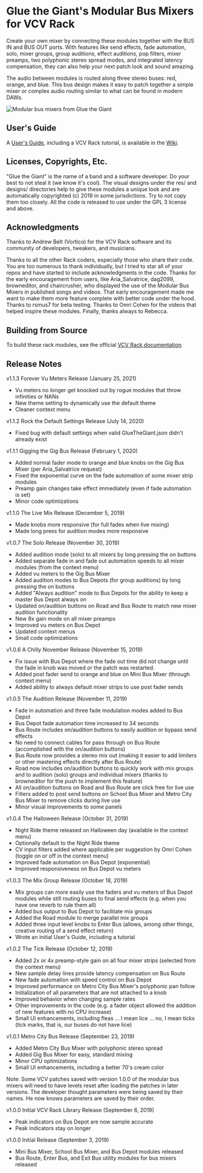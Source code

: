 # Glue the Giant's Modular Bus Mixers for VCV Rack

Create your own mixer by connecting these modules together with the BUS IN and BUS OUT ports.
With features like send effects, fade automation, solo, mixer groups, group auditions, effect auditions, pop filters, mixer preamps, two polyphonic stereo spread modes, and integrated latency compensation, they can also help your next patch look and sound amazing.

The audio between modules is routed along three stereo buses: red, orange, and blue.
This bus design makes it easy to patch together a simple mixer or complex audio routing similar to what can be found in modern DAWs.

![Modular bus mixers from Glue the Giant](https://github.com/gluethegiant/gtg-rack/blob/master/design/screenshot.png)

## User's Guide

A [User's Guide](https://github.com/gluethegiant/gtg-rack/wiki), including a VCV Rack tutorial, is available in the [Wiki](https://github.com/gluethegiant/gtg-rack/wiki).

## Licenses, Copyrights, Etc.

"Glue the Giant" is the name of a band and a software developer.
Do your best to not steal it (we know it's cool).
The visual designs under the res/ and designs/ directories help to give these modules a unique look and are automatically copyrighted (c) 2019 in some jurisdictions.
Try to not copy them too closely.
All the code is released to use under the GPL 3 license and above.

## Acknowledgments 

Thanks to Andrew Belt (Vortico) for the VCV Rack software and its community of developers, tweakers, and musicians.

Thanks to all the other Rack coders, especially those who share their code.
You are too numerous to thank individually, but I tried to star all of your repos and have started to include acknowledgments in the code.
Thanks for the early encouragement from users, like Aria_Salvatrice, dag2099, browneditor, and chaircrusher, who displayed the use of the Modular Bus Mixers in published songs and videos.
That early encouragement made me want to make them more feature complete with better code under the hood.
Thanks to rsmus7 for beta testing.
Thanks to Omri Cohen for the videos that helped inspire these modules.
Finally, thanks always to Rebecca.

## Building from Source

To build these rack modules, see the official [VCV Rack documentation](https://vcvrack.com/manual/Building.html).

## Release Notes

v1.1.3 Forever Vu Meters Release (January 25, 2021)

- Vu meters no longer get knocked out by rogue modules that throw infinities or NANs
- New theme setting to dynamically use the default theme
- Cleaner context menu

v1.1.2 Rock the Default Settings Release (July 14, 2020)

- Fixed bug with default settings when valid GlueTheGiant.json didn't already exist

v1.1.1 Gigging the Gig Bus Release (February 1, 2020)

- Added normal fader mode to orange and blue knobs on the Gig Bus Mixer (per Aria_Salvatrice request)
- Fixed the exponential curve on the fade automation of some mixer strip modules
- Preamp gain changes take effect immediately (even if fade automation is set)
- Minor code optimizations

v1.1.0 The Live Mix Release (December 5, 2019)

- Made knobs more responsive (for full fades when live mixing)
- Made long press for audition modes more responsive

v1.0.7 The Solo Release (November 30, 2019)

- Added audition mode (solo) to all mixers by long pressing the on buttons
- Added separate fade in and fade out automation speeds to all mixer modules (from the context menu)
- Added vu meters to the Gig Bus Mixer
- Added audition modes to Bus Depots (for group auditions) by long pressing the on buttons
- Added "Always audition" mode to Bus Depots for the ability to keep a master Bus Depot always on
- Updated on/audition buttons on Road and Bus Route to match new mixer audition functionality
- New 8x gain mode on all mixer preamps
- Improved vu meters on Bus Depot
- Updated context menus
- Small code optimizations

v1.0.6 A Chilly November Release (November 15, 2019)

- Fix issue with Bus Depot where the fade out time did not change until the fade in knob was moved or the patch was restarted.
- Added post fader send to orange and blue on Mini Bus Mixer (through context menu)
- Added ability to always default mixer strips to use post fader sends

v1.0.5 The Audition Release (November 11, 2019)

- Fade in automation and three fade modulation modes added to Bus Depot
- Bus Depot fade automation time increased to 34 seconds
- Bus Route includes on/audition buttons to easily audition or bypass send effects
- No need to connect cables for pass through on Bus Route (accomplished with the on/audition buttons)
- Bus Route now provides a stereo mix out (making it easier to add limiters or other mastering effects directly after Bus Route)
- Road now includes on/audition buttons to quickly work with mix groups and to audition (solo) groups and individual mixers (thanks to browneditor for the push to implement this feature)
- All on/audition buttons on Road and Bus Route are click free for live use
- Filters added to post send buttons on School Bus Mixer and Metro City Bus Mixer to remove clicks during live use
- Minor visual improvements to some panels

v1.0.4 The Halloween Release (October 31, 2019)

- Night Ride theme released on Halloween day (available in the context menu)
- Optionally default to the Night Ride theme
- CV input filters added where applicable per suggestion by Omri Cohen (toggle on or off in the context menu)
- Improved fade automation on Bus Depot (exponential)
- Improved responsiveness on Bus Depot vu meters

v1.0.3 The Mix Group Release (October 18, 2019)

- Mix groups can more easily use the faders and vu meters of Bus Depot modules while still routing buses to final send effects (e.g. when you have one reverb to rule them all)
- Added bus output to Bus Depot to facilitate mix groups
- Added the Road module to merge parallel mix groups 
- Added three input level knobs to Enter Bus (allows, among other things, creative routing of a send effect return)
- Wrote an initial User's Guide, including a tutorial

v1.0.2 The Tick Release (October 12, 2019)

- Added 2x or 4x preamp-style gain on all four mixer strips (selected from the context menu)
- New sample delay lines provide latency compensation on Bus Route
- New fade automation with speed control on Bus Depot
- Improved performance on Metro City Bus Mixer's polyphonic pan follow
- Initialization of all parameters that are not attached to a knob
- Improved behavior when changing sample rates
- Other improvements in the code (e.g. a fader object allowed the addition of new features with no CPU increase)
- Small UI enhancements, including fleas ... I mean lice ... no, I mean ticks (tick marks, that is, our buses do not have lice)

v1.0.1 Metro City Bus Release (September 23, 2019)

- Added Metro City Bus Mixer with polyphonic stereo spread
- Added Gig Bus Mixer for easy, standard mixing
- Minor CPU optimizations
- Small UI enhancements, including a better 70's cream color

Note: Some VCV patches saved with version 1.0.0 of the modular bus mixers will need to have levels reset after loading the patches in later versions.
The developer thought parameters were being saved by their names.
He now knows parameters are saved by their order.

v1.0.0 Initial VCV Rack Library Release (September 6, 2019)

- Peak indicators on Bus Depot are now sample accurate
- Peak indicators stay on longer

v1.0.0 Initial Release (September 3, 2019)

- Mini Bus Mixer, School Bus Mixer, and Bus Depot modules released
- Bus Route, Enter Bus, and Exit Bus utility modules for bus mixers released
